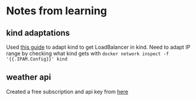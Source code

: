 # Notes from learning

## kind adaptations

Used [this guide][kindLoadBalancerDef] to adapt kind to get LoadBalancer in kind. Need to adapt IP range by checking what kind gets with `docker network inspect -f '{{.IPAM.Config}}' kind`

## weather api

Created a free subscription and api key from [here][weatherApiDef]

[weatherApiDef]: https://rapidapi.com/weatherapi/api/weatherapi-com
[kindLoadBalancerDef]: https://kind.sigs.k8s.io/docs/user/loadbalancer/
